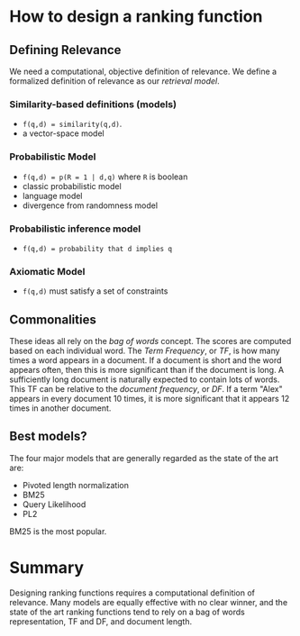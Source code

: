 
# How to design a ranking function  
## Defining Relevance
We need a computational, objective definition of relevance. We define a formalized definition of relevance as our _retrieval model_. 
### Similarity-based definitions (models)
* `f(q,d) = similarity(q,d)`. 
 * a vector-space model
### Probabilistic Model
* `f(q,d) = p(R = 1 | d,q)` where `R` is boolean
 * classic probabilistic model
 * language model
 * divergence from randomness model
### Probabilistic inference model
* `f(q,d) = probability that d implies q`
### Axiomatic Model
* `f(q,d)` must satisfy a set of constraints 


## Commonalities
These ideas all rely on the _bag of words_ concept. The scores are computed based on each individual word. The *Term Frequency*, or *TF*, is how many times a word appears in a document. If a document is short and the word appears often, then this is more significant than if the document is long. A sufficiently long document is naturally expected to contain lots of words. This TF can be relative to the *document frequency*, or *DF*. If a term "Alex" appears in every document 10 times, it is more significant that it appears 12 times in another document.

## Best models?
The four major models that are generally regarded as the state of the art are:
* Pivoted length normalization
* BM25
* Query Likelihood
* PL2

BM25 is the most popular.


# Summary
Designing ranking functions requires a computational definition of relevance. Many models are equally effective with no clear winner, and the state of the art ranking functions tend to rely on a bag of words representation, TF and DF, and document length.
